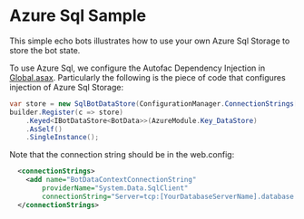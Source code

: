 # Azure Sql Sample

This simple echo bots illustrates how to use your own Azure Sql Storage to store the bot state.

To use Azure Sql, we configure the Autofac Dependency Injection in [Global.asax](Global.asax.cs). Particularly the following is the piece of code that configures injection of Azure Sql Storage:

```csharp
var store = new SqlBotDataStore(ConfigurationManager.ConnectionStrings["BotDataContextConnectionString"].ConnectionString);
builder.Register(c => store)
    .Keyed<IBotDataStore<BotData>>(AzureModule.Key_DataStore)
    .AsSelf()
    .SingleInstance();
```

Note that the connection string should be in the web.config:

```xml
  <connectionStrings>
    <add name="BotDataContextConnectionString" 
        providerName="System.Data.SqlClient" 
        connectionString="Server=tcp:[YourDatabaseServerName].database.windows.net,1433;Initial Catalog=[YourDatabaseName];Persist Security Info=False;User ID=[YourDatabaseUserId];Password=[YourDatabaseUserPassword];MultipleActiveResultSets=False;Encrypt=True;TrustServerCertificate=False;Connection Timeout=30;" />
  </connectionStrings>
```